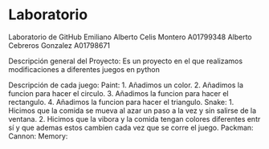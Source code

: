# Laboratorio
Laboratorio de GitHub
Emiliano Alberto Celis Montero A01799348
Alberto Cebreros Gonzalez A01798671

Descripción general del Proyecto: 
Es un proyecto en el que realizamos modificaciones a diferentes juegos en python

Descripción de cada juego:
Paint: 
    1. Añadimos un color.
    2. Añadimos la funcion para hacer el circulo.
    3. Añadimos la funcion para hacer el rectangulo.
    4. Añadimos la funcion para hacer el triangulo.
Snake:
    1. Hicimos que la comida se mueva al azar un paso a la vez y sin salirse de la ventana.
    2. Hicimos que la vibora y la comida tengan colores diferentes entr sí y que ademas estos cambien cada vez que se corre el juego.
Packman:
Cannon:
Memory:

